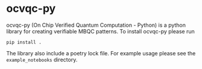 # ocvqc-py

ocvqc-py (On Chip Verified Quantum Computation - Python) is a python library for creating verifiable MBQC patterns.
To install ocvqc-py please run
```
pip install .
```
The library also include a poetry lock file.
For example usage please see the `example_notebooks` directory.